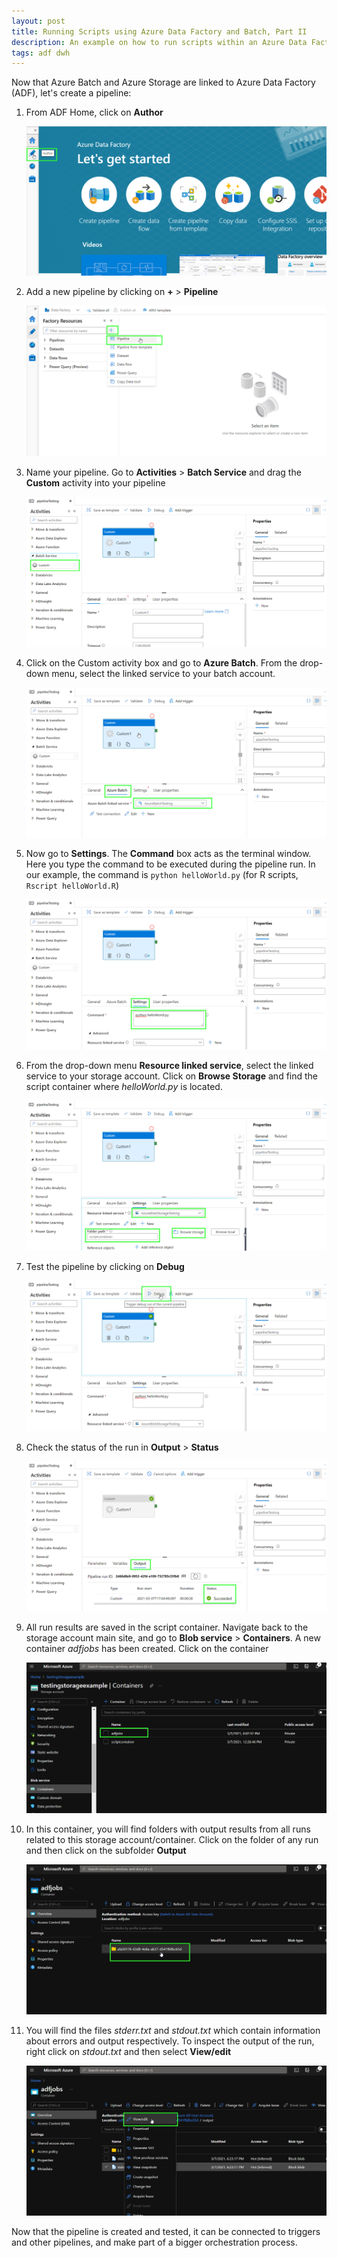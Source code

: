 ```yaml
---
layout: post
title: Running Scripts using Azure Data Factory and Batch, Part II
description: An example on how to run scripts within an Azure Data Factory pipeline.
tags: adf dwh
---
```


Now that Azure Batch and Azure Storage are linked to Azure Data Factory (ADF), let's create a pipeline:

1. From ADF Home, click on **Author** 

	![](/asset/screenshot/2021-03-08-running-script-adf-2-img01.png) 

2. Add a new pipeline by clicking on **+** > **Pipeline** 

	![](/asset/screenshot/2021-03-08-running-script-adf-2-img02.png) 

3. Name your pipeline. Go to **Activities** > **Batch Service** and drag the **Custom** activity into your pipeline  

	![](/asset/screenshot/2021-03-08-running-script-adf-2-img03.png) 

4. Click on the Custom activity box and go to **Azure Batch**. From the drop-down menu, select the linked service to your batch account.  

	![](/asset/screenshot/2021-03-08-running-script-adf-2-img04.png) 

5. Now go to **Settings**. The **Command** box acts as the terminal window. Here you type the command to be executed during the pipeline run. In our example, the command is `python helloWorld.py` (for R scripts, `Rscript helloWorld.R`)  

	![](/asset/screenshot/2021-03-08-running-script-adf-2-img05.png) 

6. From the drop-down menu **Resource linked service**, select the linked service to your storage account. Click on **Browse Storage** and find the script container where *helloWorld.py* is located. 

	![](/asset/screenshot/2021-03-08-running-script-adf-2-img06.png) 

7. Test the pipeline by clicking on **Debug** 

	![](/asset/screenshot/2021-03-08-running-script-adf-2-img07.png) 

8. Check the status of the run in **Output** > **Status** 

	![](/asset/screenshot/2021-03-08-running-script-adf-2-img08.png) 

9. All run results are saved in the script container. Navigate back to the storage account main site, and go to **Blob service** > **Containers**.  A new container *adfjobs* has been created. Click on the container 

	![](/asset/screenshot/2021-03-08-running-script-adf-2-img09.png) 

10. In this container, you will find folders with output results from all runs related to this storage account/container. Click on the folder of any run and then click on the subfolder **Output** 

	![](/asset/screenshot/2021-03-08-running-script-adf-2-img10.png) 

11. You will find the files *stderr.txt* and *stdout.txt* which contain information about errors and output respectively. To inspect the output of the run, right click on *stdout.txt* and then select **View/edit** 

	![](/asset/screenshot/2021-03-08-running-script-adf-2-img11.png) 

Now that the pipeline is created and tested, it can be connected to triggers and other pipelines, and make part of a bigger orchestration process. 